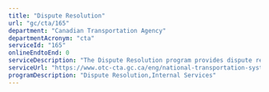 ```yaml
---
title: "Dispute Resolution"
url: "gc/cta/165"
department: "Canadian Transportation Agency"
departmentAcronym: "cta"
serviceId: "165"
onlineEndtoEnd: 0
serviceDescription: "The Dispute Resolution program provides dispute resolution services, upon application, for air, rail, marine and accessibility disputes within the Agency's jurisdiction. It does this using a range of approaches from relatively informal facilitation and mediation to more formal arbitration and adjudication."
serviceUrl: "https://www.otc-cta.gc.ca/eng/national-transportation-system#dis"
programDescription: "Dispute Resolution,Internal Services"
---
```

